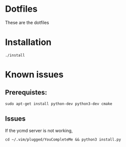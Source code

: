 # Dotfiles
These are the dotfiles
# Installation
`./install`
# Known issues
## Prerequistes:
`sudo apt-get install python-dev python3-dev cmake`
## Issues
If the ycmd server is not working,

`cd ~/.vim/plugged/YouCompleteMe && python3 install.py`
